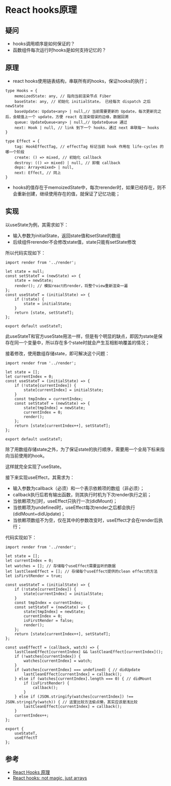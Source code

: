 # React hooks原理
## 疑问
- hooks调用顺序是如何保证的？
- 函数组件每次运行时hooks是如何支持记忆的？

## 原理
- react hooks使用链表结构，串联所有的hooks，保证hooks的执行；
````
type Hooks = {
	memoizedState: any, // 指向当前渲染节点 Fiber
    baseState: any, // 初始化 initialState， 已经每次 dispatch 之后 newState
    baseUpdate: Update<any> | null,// 当前需要更新的 Update，每次更新完之后，会赋值上一个 update，方便 react 在渲染错误的边缘，数据回溯
    queue: UpdateQueue<any> | null,// UpdateQueue 通过
    next: Hook | null, // link 到下一个 hooks，通过 next 串联每一 hooks
}

type Effect = {
    tag: HookEffectTag, // effectTag 标记当前 hook 作用在 life-cycles 的哪一个阶段
    create: () => mixed, // 初始化 callback
    destroy: (() => mixed) | null, // 卸载 callback
    deps: Array<mixed> | null,
    next: Effect, // 同上 
}
````
- hooks的值存在于memoizedState中，每次rerender时，如果已经存在，则不会重新创建，继续使用存在的值，就保证了记忆功能；

## 实现
以useState为例，其需求如下：
- 输入参数为initialState，返回state值和setState的数组
- 后续组件rerender不会修改state值，state只能有setState修改  

所以代码实现如下：
````
import render from '../render';

let state = null;
const setStateT = (newState) => {
    state = newState;
    render(); // 模拟react的render，将整个view重新渲染一遍
};
const useStateT = (initialState) => {
    if (!state) {
        state = initialState;
    }
    return [state, setStateT];
};

export default useStateT;
````
此useStateT和官方useState用法一样，但是有个明显的缺点，即因为state是保存在同一个变量中，所以存在多个state时就会产生互相影响覆盖的情况；
  
接着修改，使用数组存储state，即可解决这个问题：
````
import render from '../render';

let state = [];
let currentIndex = 0;
const useStateT = (initialState) => {
    if (!state[currentIndex]) {
        state[currentIndex] = initialState;
    }
    const tmpIndex = currentIndex;
    const setStateT = (newState) => {
        state[tmpIndex] = newState;
        currentIndex = 0;
        render();
    };
    return [state[currentIndex++], setStateT];
};

export default useStateT;
````
除了用数组存储state之外，为了保证state的执行顺序，需要用一个全局下标来指向当前使用的hook。
  
这样就完全实现了useState。

接下来实现useEffect，其需求为：
- 输入参数为callback（必须）和一个表示依赖项的数组（非必须）；
- callback执行后若有输出函数，则其执行时机为下次render执行之前；
- 当依赖项为[]时，useEffect只执行一次(didMount)；
- 当依赖项为undefined时，useEffect每次render之后都会执行(didMount+didUpdate)；
- 当依赖项数组不为空，仅在其中的参数改变时，useEffect才会在render后执行；

代码实现如下：
````
import render from '../render';

let state = [];
let currentIndex = 0;
let watches = []; // 存储每个useEffect需要监听的数据
let lastCleanEffect = []; // 存储每个useEffect提供的clean effect的方法
let isFirstRender = true;

const useStateT = (initialState) => {
    if (!state[currentIndex]) {
        state[currentIndex] = initialState;
    }
    const tmpIndex = currentIndex;
    const setStateT = (newState) => {
        state[tmpIndex] = newState;
        currentIndex = 0;
        isFirstRender = false;
        render();
    };
    return [state[currentIndex++], setStateT];
};

const useEffectT = (callback, watch) => {
    lastCleanEffect[currentIndex] && lastCleanEffect[currentIndex]();
    if (!watches[currentIndex]) {
        watches[currentIndex] = watch;
    }
    if (watches[currentIndex] === undefined) { // didUpdate
        lastCleanEffect[currentIndex] = callback();
    } else if (watches[currentIndex].length === 0) { // didMount
        if (isFirstRender) {
            callback();
        }
    } else if (JSON.stringify(watches[currentIndex]) !== JSON.stringify(watch)) { // 这里比较方法偷点懒，其实应该是浅比较
        lastCleanEffect[currentIndex] = callback();
    }
    currentIndex++;
};

export {
    useStateT,
    useEffectT
};
````

## 参考
- [React Hooks 原理](https://github.com/brickspert/blog/issues/26)
- [React hooks: not magic, just arrays](https://medium.com/@ryardley/react-hooks-not-magic-just-arrays-cd4f1857236e)